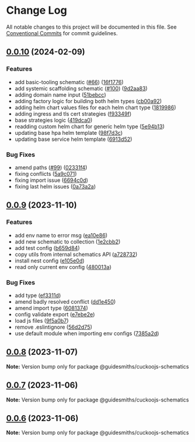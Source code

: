 # Change Log

All notable changes to this project will be documented in this file.
See [Conventional Commits](https://conventionalcommits.org) for commit guidelines.

## [0.0.10](https://github.com/guidesmiths/cuckoojs/compare/v0.0.9...v0.0.10) (2024-02-09)


### Features

* add basic-tooling schematic ([#66](https://github.com/guidesmiths/cuckoojs/issues/66)) ([16f1776](https://github.com/guidesmiths/cuckoojs/commit/16f17769f59b73abe2f3f079fbc8a7118e6fc119))
* add systemic scaffolding schematic ([#100](https://github.com/guidesmiths/cuckoojs/issues/100)) ([9d2aa83](https://github.com/guidesmiths/cuckoojs/commit/9d2aa838114c7c08f057d23f81570eac5b71c666))
* adding domain name input ([51bebcc](https://github.com/guidesmiths/cuckoojs/commit/51bebcc0be1c6fcdf60ceb9d7f67bb683ba46e28))
* adding factory logic for building both helm types ([cb00a92](https://github.com/guidesmiths/cuckoojs/commit/cb00a9263996c56e2b8bcc953c93dd770037255c))
* adding helm chart values files for each helm chart type ([1819986](https://github.com/guidesmiths/cuckoojs/commit/18199865bd5f3db3483d470b7a89deabdb7266f1))
* adding ingress and tls cert strategies ([f93349f](https://github.com/guidesmiths/cuckoojs/commit/f93349fdb8db2be7e672ef0eb94a94675e46882f))
* base strategies logic ([419dca0](https://github.com/guidesmiths/cuckoojs/commit/419dca0a68206e8fe0c82f06618d42189fadb2d0))
* readding custom helm chart for generic helm type ([5e94b13](https://github.com/guidesmiths/cuckoojs/commit/5e94b13f6318ff019ccaba510aaea3a79a2c2128))
* updating base hpa helm template ([98f7d3c](https://github.com/guidesmiths/cuckoojs/commit/98f7d3c0b0bda2a045870fb5f26f2c9198c0c4ca))
* updating base service helm template ([6913d52](https://github.com/guidesmiths/cuckoojs/commit/6913d52d8d23326f099fa092a2c855e40be4643c))


### Bug Fixes

* amend paths ([#99](https://github.com/guidesmiths/cuckoojs/issues/99)) ([02331f4](https://github.com/guidesmiths/cuckoojs/commit/02331f4f72ab8fbb53b3e6073b4b882c660d4582))
* fixing conflicts ([5a9c071](https://github.com/guidesmiths/cuckoojs/commit/5a9c071025dc0dc670af82f5566291b6031f7a61))
* fixing import issue ([6694c0d](https://github.com/guidesmiths/cuckoojs/commit/6694c0d174c27048edecf1f5ddad291f92557159))
* fixing last helm issues ([0a73a2a](https://github.com/guidesmiths/cuckoojs/commit/0a73a2a1ecdd2b99b29ca6f07a91681422bca159))



## [0.0.9](https://github.com/guidesmiths/cuckoojs/compare/v0.0.8...v0.0.9) (2023-11-10)


### Features

* add env name to error msg ([ea10e86](https://github.com/guidesmiths/cuckoojs/commit/ea10e861689de123745692efa2e95d80641e98ce))
* add new schematic to collection ([1e2cbb2](https://github.com/guidesmiths/cuckoojs/commit/1e2cbb26401928e50892570475c3686933a9eb0a))
* add test config ([b659d84](https://github.com/guidesmiths/cuckoojs/commit/b659d8415cbf67c4480218e2faccc6bd6f17648e))
* copy utils from internal schematics API ([a728732](https://github.com/guidesmiths/cuckoojs/commit/a7287324a30b6599a887daf91193702a37e1317c))
* install nest config ([e105e0d](https://github.com/guidesmiths/cuckoojs/commit/e105e0de0e3220f27c00579cd0c7d7fbabe23a38))
* read only current env config ([480013a](https://github.com/guidesmiths/cuckoojs/commit/480013a72a360b9fb80876a1e0fec7c0ee2c2358))


### Bug Fixes

* add type ([ef3311d](https://github.com/guidesmiths/cuckoojs/commit/ef3311dd61920a681d40132f71a64403f065636e))
* amend badly resolved conflict ([dd1e450](https://github.com/guidesmiths/cuckoojs/commit/dd1e4505ee674c138a5ccf9c7d95e56ad7c70e4c))
* amend import type ([6081374](https://github.com/guidesmiths/cuckoojs/commit/608137404a2e5ad22483d0174ce7410968cbe034))
* config validate export ([e7ebe2e](https://github.com/guidesmiths/cuckoojs/commit/e7ebe2e3713b4965deaedc30aaf8313906e34f8e))
* load js files ([9f5a0b7](https://github.com/guidesmiths/cuckoojs/commit/9f5a0b72f8ac6d1ceb8577ce4e25461d1286dd9b))
* remove .eslintignore ([56d2d75](https://github.com/guidesmiths/cuckoojs/commit/56d2d7586cf9d4d5c7599add7fa8af8ee3a103d6))
* use default module when importing env configs ([7385a2d](https://github.com/guidesmiths/cuckoojs/commit/7385a2d14766407d2dee943e023aa5f0c3d8d649))



## [0.0.8](https://github.com/guidesmiths/cuckoojs/compare/v0.0.7...v0.0.8) (2023-11-07)

**Note:** Version bump only for package @guidesmiths/cuckoojs-schematics





## [0.0.7](https://github.com/guidesmiths/cuckoojs/compare/v0.0.6...v0.0.7) (2023-11-06)

**Note:** Version bump only for package @guidesmiths/cuckoojs-schematics





## [0.0.6](https://github.com/guidesmiths/cuckoojs/compare/v0.0.4...v0.0.6) (2023-11-06)

**Note:** Version bump only for package @guidesmiths/cuckoojs-schematics
